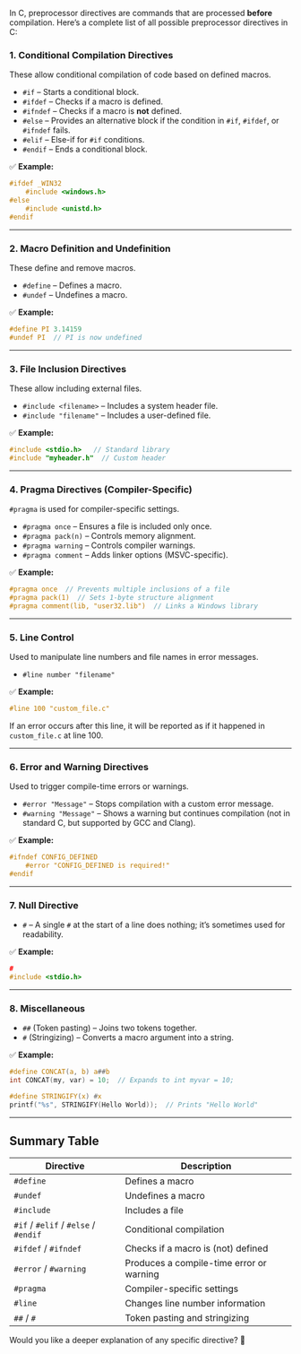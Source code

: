 In C, preprocessor directives are commands that are processed **before** compilation. Here’s a complete list of all possible preprocessor directives in C:

### **1. Conditional Compilation Directives**

These allow conditional compilation of code based on defined macros.

- `#if` – Starts a conditional block.
- `#ifdef` – Checks if a macro is defined.
- `#ifndef` – Checks if a macro is **not** defined.
- `#else` – Provides an alternative block if the condition in `#if`, `#ifdef`, or `#ifndef` fails.
- `#elif` – Else-if for `#if` conditions.
- `#endif` – Ends a conditional block.

✅ **Example:**

```c
#ifdef _WIN32
    #include <windows.h>
#else
    #include <unistd.h>
#endif
```

---

### **2. Macro Definition and Undefinition**

These define and remove macros.

- `#define` – Defines a macro.
- `#undef` – Undefines a macro.

✅ **Example:**

```c
#define PI 3.14159
#undef PI  // PI is now undefined
```

---

### **3. File Inclusion Directives**

These allow including external files.

- `#include <filename>` – Includes a system header file.
- `#include "filename"` – Includes a user-defined file.

✅ **Example:**

```c
#include <stdio.h>   // Standard library
#include "myheader.h"  // Custom header
```

---

### **4. Pragma Directives (Compiler-Specific)**

`#pragma` is used for compiler-specific settings.

- `#pragma once` – Ensures a file is included only once.
- `#pragma pack(n)` – Controls memory alignment.
- `#pragma warning` – Controls compiler warnings.
- `#pragma comment` – Adds linker options (MSVC-specific).

✅ **Example:**

```c
#pragma once  // Prevents multiple inclusions of a file
#pragma pack(1)  // Sets 1-byte structure alignment
#pragma comment(lib, "user32.lib")  // Links a Windows library
```

---

### **5. Line Control**

Used to manipulate line numbers and file names in error messages.

- `#line number "filename"`

✅ **Example:**

```c
#line 100 "custom_file.c"
```

If an error occurs after this line, it will be reported as if it happened in `custom_file.c` at line 100.

---

### **6. Error and Warning Directives**

Used to trigger compile-time errors or warnings.

- `#error "Message"` – Stops compilation with a custom error message.
- `#warning "Message"` – Shows a warning but continues compilation (not in standard C, but supported by GCC and Clang).

✅ **Example:**

```c
#ifndef CONFIG_DEFINED
    #error "CONFIG_DEFINED is required!"
#endif
```

---

### **7. Null Directive**

- `#` – A single `#` at the start of a line does nothing; it’s sometimes used for readability.

✅ **Example:**

```c
#
#include <stdio.h>
```

---

### **8. Miscellaneous**

- `##` (Token pasting) – Joins two tokens together.
- `#` (Stringizing) – Converts a macro argument into a string.

✅ **Example:**

```c
#define CONCAT(a, b) a##b
int CONCAT(my, var) = 10;  // Expands to int myvar = 10;

#define STRINGIFY(x) #x
printf("%s", STRINGIFY(Hello World));  // Prints "Hello World"
```

---

## **Summary Table**

|Directive|Description|
|---|---|
|`#define`|Defines a macro|
|`#undef`|Undefines a macro|
|`#include`|Includes a file|
|`#if` / `#elif` / `#else` / `#endif`|Conditional compilation|
|`#ifdef` / `#ifndef`|Checks if a macro is (not) defined|
|`#error` / `#warning`|Produces a compile-time error or warning|
|`#pragma`|Compiler-specific settings|
|`#line`|Changes line number information|
|`##` / `#`|Token pasting and stringizing|

Would you like a deeper explanation of any specific directive? 🚀